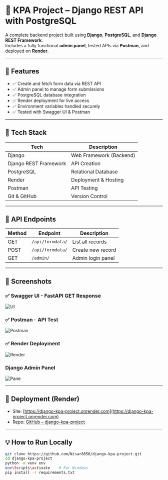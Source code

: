 
# 🚀 KPA Project – Django REST API with PostgreSQL

A complete backend project built using **Django**, **PostgreSQL**, and **Django REST Framework**.  
Includes a fully functional **admin panel**, tested APIs via **Postman**, and deployed on **Render**.

---

## 📌 Features

- ✅ Create and fetch form data via REST API
- ✅ Admin panel to manage form submissions
- ✅ PostgreSQL database integration
- ✅ Render deployment for live access
- ✅ Environment variables handled securely
- ✅ Tested with Swagger UI & Postman

---

## 🔧 Tech Stack

| Tech             | Description                        |
|------------------|------------------------------------|
| Django           | Web Framework (Backend)            |
| Django REST Framework | API Creation                    |
| PostgreSQL       | Relational Database                |
| Render           | Deployment & Hosting               |
| Postman          | API Testing                        |
| Git & GitHub     | Version Control                    |

---

## 📁 API Endpoints

| Method | Endpoint              | Description         |
|--------|------------------------|---------------------|
| GET    | `/api/formdata/`      | List all records    |
| POST   | `/api/formdata/`      | Create new record   |
| GET    | `/admin/`             | Admin login panel   |

---

## 📸 Screenshots

### ✅ Swagger UI - FastAPI GET Response
![UI](https://github.com/user-attachments/assets/a80f29e9-a089-4859-b1c1-206caf43347f)

### ✅ Postman - API Test
![Postman](https://github.com/user-attachments/assets/475f33f1-7b23-4c47-b16a-3aa2118ad139)

### ✅ Render Deployment
![Render](https://github.com/user-attachments/assets/b075c665-4805-457d-ac6e-7fc3fd08c0cd)

### Django Admin Panel
![Pane](https://github.com/user-attachments/assets/c5791e34-5567-4a67-b986-bbdab435ec51)

---

## 🚀 Deployment (Render)

- Site: [https://django-kpa-project.onrender.com](https://django-kpa-project.onrender.com)
- Repo: [GitHub – django-kpa-project](https://github.com/Nisar8856/django-kpa-project)

---

## 💡 How to Run Locally

```bash
git clone https://github.com/Nisar8856/django-kpa-project.git
cd django-kpa-project
python -m venv env
env\Scripts\activate    # For Windows
pip install -r requirements.txt
